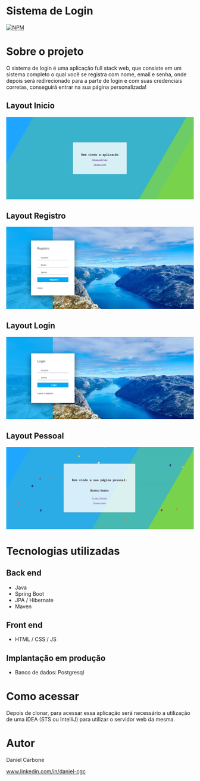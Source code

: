 # Sistema de Login
[![NPM](https://img.shields.io/npm/l/react)](https://github.com/CarboneGhosn/Java/blob/Login/LICENSE) 

# Sobre o projeto

O sistema de login é uma aplicação full stack web, que consiste em um sistema completo o qual você se registra com nome, email e senha, onde depois será redirecionado para a parte de login e com suas credenciais corretas, conseguirá entrar na sua página personalizada!

## Layout Inicio
![Inicio](https://github.com/CarboneGhosn/Java/blob/Login/assets/Inicio.jpeg)

## Layout Registro
![Registro](https://github.com/CarboneGhosn/Java/blob/Login/assets/Registro.jpeg)

## Layout Login
![Login](https://github.com/CarboneGhosn/Java/blob/Login/assets/Login.jpeg)

## Layout Pessoal
![Pessoal](https://github.com/CarboneGhosn/Java/blob/Login/assets/Personal.jpeg)

# Tecnologias utilizadas
## Back end
- Java
- Spring Boot
- JPA / Hibernate
- Maven
  
## Front end
- HTML / CSS / JS 

## Implantação em produção
- Banco de dados: Postgresql

# Como acessar
Depois de clonar, para acessar essa aplicação será necessário a utilização de uma iDEA (STS ou IntelliJ) para utilizar o servidor web da mesma.

# Autor
Daniel Carbone

www.linkedin.com/in/daniel-cgc


